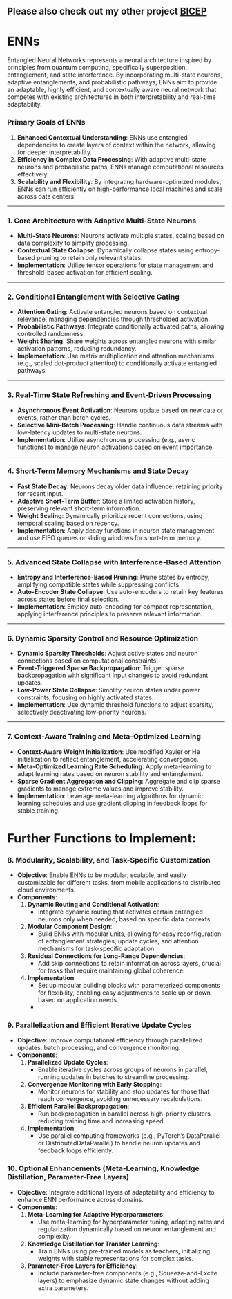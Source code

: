 Please also check out my other project [BICEP](https://github.com/rochmanofenna/BICEP)
---
# ENNs

Entangled Neural Networks represents a neural architecture inspired by principles from quantum computing, specifically superposition, entanglement, and state interference. By incorporating multi-state neurons, adaptive entanglements, and probabilistic pathways, ENNs aim to provide an adaptable, highly efficient, and contextually aware neural network that competes with existing architectures in both interpretability and real-time adaptability.

### **Primary Goals of ENNs**

1. **Enhanced Contextual Understanding**: ENNs use entangled dependencies to create layers of context within the network, allowing for deeper interpretability.
2. **Efficiency in Complex Data Processing**: With adaptive multi-state neurons and probabilistic paths, ENNs manage computational resources effectively.
3. **Scalability and Flexibility**: By integrating hardware-optimized modules, ENNs can run efficiently on high-performance local machines and scale across data centers.

---

### **1. Core Architecture with Adaptive Multi-State Neurons**

- **Multi-State Neurons**: Neurons activate multiple states, scaling based on data complexity to simplify processing.
- **Contextual State Collapse**: Dynamically collapse states using entropy-based pruning to retain only relevant states.
- **Implementation**: Utilize tensor operations for state management and threshold-based activation for efficient scaling.

---

### **2. Conditional Entanglement with Selective Gating**

- **Attention Gating**: Activate entangled neurons based on contextual relevance, managing dependencies through thresholded activation.
- **Probabilistic Pathways**: Integrate conditionally activated paths, allowing controlled randomness.
- **Weight Sharing**: Share weights across entangled neurons with similar activation patterns, reducing redundancy.
- **Implementation**: Use matrix multiplication and attention mechanisms (e.g., scaled dot-product attention) to conditionally activate entangled pathways.

---

### **3. Real-Time State Refreshing and Event-Driven Processing**

- **Asynchronous Event Activation**: Neurons update based on new data or events, rather than batch cycles.
- **Selective Mini-Batch Processing**: Handle continuous data streams with low-latency updates to multi-state neurons.
- **Implementation**: Utilize asynchronous processing (e.g., async functions) to manage neuron activations based on event importance.

---

### **4. Short-Term Memory Mechanisms and State Decay**

- **Fast State Decay**: Neurons decay older data influence, retaining priority for recent input.
- **Adaptive Short-Term Buffer**: Store a limited activation history, preserving relevant short-term information.
- **Weight Scaling**: Dynamically prioritize recent connections, using temporal scaling based on recency.
- **Implementation**: Apply decay functions in neuron state management and use FIFO queues or sliding windows for short-term memory.

---

### **5. Advanced State Collapse with Interference-Based Attention**

- **Entropy and Interference-Based Pruning**: Prune states by entropy, amplifying compatible states while suppressing conflicts.
- **Auto-Encoder State Collapse**: Use auto-encoders to retain key features across states before final selection.
- **Implementation**: Employ auto-encoding for compact representation, applying interference principles to preserve relevant information.

---

### **6. Dynamic Sparsity Control and Resource Optimization**

- **Dynamic Sparsity Thresholds**: Adjust active states and neuron connections based on computational constraints.
- **Event-Triggered Sparse Backpropagation**: Trigger sparse backpropagation with significant input changes to avoid redundant updates.
- **Low-Power State Collapse**: Simplify neuron states under power constraints, focusing on highly activated states.
- **Implementation**: Use dynamic threshold functions to adjust sparsity, selectively deactivating low-priority neurons.

---

### **7. Context-Aware Training and Meta-Optimized Learning**

- **Context-Aware Weight Initialization**: Use modified Xavier or He initialization to reflect entanglement, accelerating convergence.
- **Meta-Optimized Learning Rate Scheduling**: Apply meta-learning to adapt learning rates based on neuron stability and entanglement.
- **Sparse Gradient Aggregation and Clipping**: Aggregate and clip sparse gradients to manage extreme values and improve stability.
- **Implementation**: Leverage meta-learning algorithms for dynamic learning schedules and use gradient clipping in feedback loops for stable training.

# Further Functions to Implement:

### **8. Modularity, Scalability, and Task-Specific Customization**

- **Objective**: Enable ENNs to be modular, scalable, and easily customizable for different tasks, from mobile applications to distributed cloud environments.
- **Components**:
    1. **Dynamic Routing and Conditional Activation**:
        - Integrate dynamic routing that activates certain entangled neurons only when needed, based on specific data contexts.
    2. **Modular Component Design**:
        - Build ENNs with modular units, allowing for easy reconfiguration of entanglement strategies, update cycles, and attention mechanisms for task-specific adaptation.
    3. **Residual Connections for Long-Range Dependencies**:
        - Add skip connections to retain information across layers, crucial for tasks that require maintaining global coherence.
    4. **Implementation**:
        - Set up modular building blocks with parameterized components for flexibility, enabling easy adjustments to scale up or down based on application needs.
        - 
### **9. Parallelization and Efficient Iterative Update Cycles**

- **Objective**: Improve computational efficiency through parallelized updates, batch processing, and convergence monitoring.
- **Components**:
    1. **Parallelized Update Cycles**:
        - Enable iterative cycles across groups of neurons in parallel, running updates in batches to streamline processing.
    2. **Convergence Monitoring with Early Stopping**:
        - Monitor neurons for stability and stop updates for those that reach convergence, avoiding unnecessary recalculations.
    3. **Efficient Parallel Backpropagation**:
        - Run backpropagation in parallel across high-priority clusters, reducing training time and increasing speed.
    4. **Implementation**:
        - Use parallel computing frameworks (e.g., PyTorch’s DataParallel or DistributedDataParallel) to handle neuron updates and feedback loops efficiently.

### **10. Optional Enhancements (Meta-Learning, Knowledge Distillation, Parameter-Free Layers)**

- **Objective**: Integrate additional layers of adaptability and efficiency to enhance ENN performance across domains.
- **Components**:
    1. **Meta-Learning for Adaptive Hyperparameters**:
        - Use meta-learning for hyperparameter tuning, adapting rates and regularization dynamically based on neuron entanglement and complexity.
    2. **Knowledge Distillation for Transfer Learning**:
        - Train ENNs using pre-trained models as teachers, initializing weights with stable representations for complex tasks.
    3. **Parameter-Free Layers for Efficiency**:
        - Include parameter-free components (e.g., Squeeze-and-Excite layers) to emphasize dynamic state changes without adding extra parameters.
